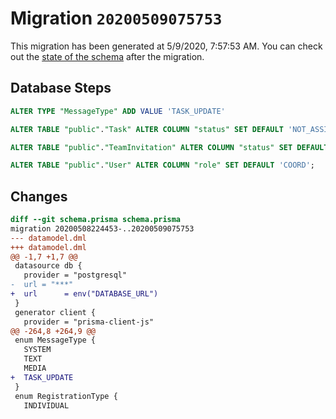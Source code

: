 # Migration `20200509075753`

This migration has been generated at 5/9/2020, 7:57:53 AM.
You can check out the [state of the schema](./schema.prisma) after the migration.

## Database Steps

```sql
ALTER TYPE "MessageType" ADD VALUE 'TASK_UPDATE'

ALTER TABLE "public"."Task" ALTER COLUMN "status" SET DEFAULT 'NOT_ASSIGNED';

ALTER TABLE "public"."TeamInvitation" ALTER COLUMN "status" SET DEFAULT 'NO_RESPONSE';

ALTER TABLE "public"."User" ALTER COLUMN "role" SET DEFAULT 'COORD';
```

## Changes

```diff
diff --git schema.prisma schema.prisma
migration 20200508224453-..20200509075753
--- datamodel.dml
+++ datamodel.dml
@@ -1,7 +1,7 @@
 datasource db {
   provider = "postgresql"
-  url = "***"
+  url      = env("DATABASE_URL")
 }
 generator client {
   provider = "prisma-client-js"
@@ -264,8 +264,9 @@
 enum MessageType {
   SYSTEM
   TEXT
   MEDIA
+  TASK_UPDATE
 }
 enum RegistrationType {
   INDIVIDUAL
```


